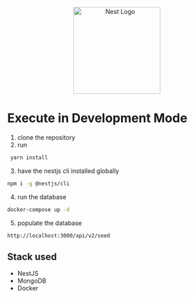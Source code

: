 <p align="center">
  <a href="http://nestjs.com/" target="blank"><img src="https://nestjs.com/img/logo-small.svg" width="200" alt="Nest Logo" /></a>
</p>

# Execute in Development Mode

1. clone the repository
2. run 
```bash
 yarn install
```
3. have the nestjs cli installed globally
```bash
npm i -g @nestjs/cli
```
4. run the database
```bash
docker-compose up -d
```
5. populate the database
```http request
http://localhost:3000/api/v2/seed
```

## Stack used

- NestJS
- MongoDB
- Docker

